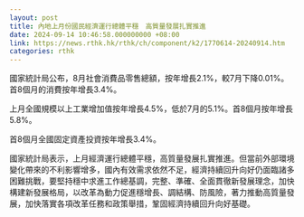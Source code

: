 ```yaml
---
layout: post
title: 內地上月份國民經濟運行總體平穩　高質量發展扎實推進
date: 2024-09-14 10:46:58.000000000 +08:00
link: https://news.rthk.hk/rthk/ch/component/k2/1770614-20240914.htm
categories: rthk
---
```


國家統計局公布，8月社會消費品零售總額，按年增長2.1%，較7月下降0.01%。首8個月的消費按年增長3.4%。

上月全國規模以上工業增加值按年增長4.5%，低於7月的5.1%。首8個月按年增長5.8%。

首8個月全國固定資產投資按年增長3.4%。

國家統計局表示，上月經濟運行總體平穩，高質量發展扎實推進。但當前外部環境變化帶來的不利影響增多，國內有效需求依然不足，經濟持續回升向好仍面臨諸多困難挑戰，要堅持穩中求進工作總基調，完整、準確、全面貫徹新發展理念，加快構建新發展格局，以改革為動力促進穩增長、調結構、防風險，著力推動高質量發展，加快落實各項改革任務和政策舉措，鞏固經濟持續回升向好基礎。

